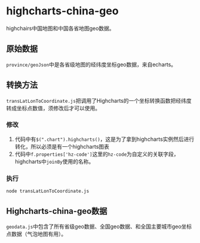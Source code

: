 # highcharts-china-geo

highchairs中国地图和中国各省地图geo数据。

## 原始数据

`province/geoJson`中是各省级地图的经纬度坐标geo数据，来自echarts。

## 转换方法

`transLatLonToCoordinate.js`把调用了Highcharts的一个坐标转换函数把经纬度转成坐标点数值，须修改后才可以使用。

### 修改
1. 代码中有`$(".chart").highcharts()`，这是为了拿到highcharts实例然后进行转化，所以必须是有一个highcharts图表
2. 代码中`f.properties['hz-code']`这里的`hz-code`为自定义的关联字段，highcharts中`joinBy`使用的名称。

### 执行
`node transLatLonToCoordinate.js`

## Highcharts-china-geo数据

`geodata.js`中包含了所有省级geo数据、全国geo数据、和全国主要城市geo坐标点数据（气泡地图有用）。